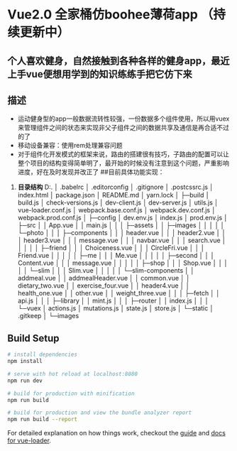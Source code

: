 # Vue2.0 全家桶仿boohee薄荷app （持续更新中）

## 个人喜欢健身，自然接触到各种各样的健身app，最近上手vue便想用学到的知识练练手把它仿下来

## 描述 
* 运动健身型的app一般数据流转性较强，一份数据多个组件使用，所以用vuex来管理组件之间的状态来实现非父子组件之间的数据共享及通信是再合适不过的了
* 移动设备兼容：使用rem处理兼容问题
* 对于组件化开发模式的框架来说，路由的搭建很有技巧，子路由的配置可以让整个项目的结构变得简单明了，最开始的时候没有注意到这个问题，严重影响进度，好在及时发现并改正了
##目前具体功能实现：
1. **目录结构**
       D:.
│  .babelrc
│  .editorconfig
│  .gitignore
│  .postcssrc.js
│  index.html
│  package.json
│  README.md
│  yarn.lock
│
├─build
│      build.js
│      check-versions.js
│      dev-client.js
│      dev-server.js
│      utils.js
│      vue-loader.conf.js
│      webpack.base.conf.js
│      webpack.dev.conf.js
│      webpack.prod.conf.js
│
├─config
│      dev.env.js
│      index.js
│      prod.env.js
│
├─src
│  │  App.vue
│  │  main.js
│  │
│  ├─assets
│  │  ├─images
│  │  │
│  │  └─photo
│  │
│  ├─components
│  │  │  header.vue
│  │  │  header2.vue
│  │  │  header3.vue
│  │  │  message.vue
│  │  │  navbar.vue
│  │  │  search.vue
│  │  │
│  │  ├─friend
│  │  │      Choiceness.vue
│  │  │      CircleFri.vue
│  │  │      Friend.vue
│  │  │
│  │  ├─me
│  │  │      Me.vue
│  │  │
│  │  ├─second
│  │  │      Content.vue
│  │  │      message.vue
│  │  │
│  │  ├─shop
│  │  │      Shop.vue
│  │  │
│  │  └─slim
│  │      │  Slim.vue
│  │      │
│  │      └─slim-components
│  │              addmeal.vue
│  │              addmealHeader.vue
│  │              common.vue
│  │              dietary_two.vue
│  │              exercise_four.vue
│  │              header4.vue
│  │              health_one.vue
│  │              other.vue
│  │              weight_three.vue
│  │
│  ├─fetch
│  │      api.js
│  │
│  ├─library
│  │      mint.js
│  │
│  ├─router
│  │      index.js
│  │
│  └─vuex
│          actions.js
│          mutations.js
│          state.js
│          store.js
│
└─static
    │  .gitkeep
    │
    └─images
## Build Setup

``` bash
# install dependencies
npm install

# serve with hot reload at localhost:8080
npm run dev

# build for production with minification
npm run build

# build for production and view the bundle analyzer report
npm run build --report
```

For detailed explanation on how things work, checkout the [guide](http://vuejs-templates.github.io/webpack/) and [docs for vue-loader](http://vuejs.github.io/vue-loader).
